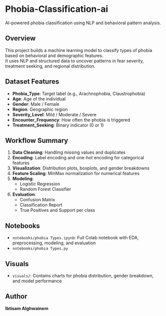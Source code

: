 # Phobia-Classification-ai
AI-powered phobia classification using NLP and behavioral pattern analysis.

## Overview
This project builds a machine learning model to classify types of phobia based on behavioral and demographic features.  
It uses NLP and structured data to uncover patterns in fear severity, treatment seeking, and regional distribution.

## Dataset Features
- **Phobia_Type**: Target label (e.g., Arachnophobia, Claustrophobia)
- **Age**: Age of the individual
- **Gender**: Male / Female
- **Region**: Geographic region
- **Severity_Level**: Mild / Moderate / Severe
- **Encounter_Frequency**: How often the phobia is triggered
- **Treatment_Seeking**: Binary indicator (0 or 1)

## Workflow Summary
1. **Data Cleaning**: Handling missing values and duplicates
2. **Encoding**: Label encoding and one-hot encoding for categorical features
3. **Visualization**: Distribution plots, boxplots, and gender breakdowns
4. **Feature Scaling**: MinMax normalization for numerical features
5. **Modeling**:
   - Logistic Regression
   - Random Forest Classifier
6. **Evaluation**:
   - Confusion Matrix
   - Classification Report
   - True Positives and Support per class

## Notebooks
- `notebooks/phobia Types.ipynb`: Full Colab notebook with EDA, preprocessing, modeling, and evaluation
- `notebooks/phobia Types.py`

## Visuals
- `visuals/`: Contains charts for phobia distribution, gender breakdown, and model performance

## Author
**Ibtisam Alghwainem**  
